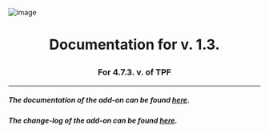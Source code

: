 ![image](https://i.imgur.com/isVQrWR.png)
# <p align="center">Documentation for v. 1.3.</p>
### <p align="center">For 4.7.3. v. of TPF</p>

---

##### The documentation of the add-on can be found [here](https://github.com/DragonBlame/tpf-dragons-edition/blob/main/DOCUMENTATION.md).

##### The change-log of the add-on can be found [here](https://github.com/DragonBlame/tpf-dragons-edition/blob/main/CHANGELOG.md).
